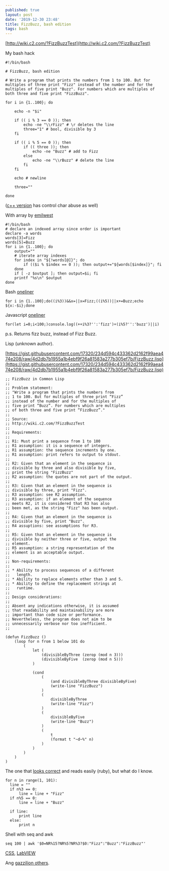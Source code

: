 ```yaml
---
published: true
layout: post
date: '2019-12-30 23:48'
title: FizzBuzz, bash edition
tags: bash 
---
```

[http://wiki.c2.com/?FizzBuzzTest](http://wiki.c2.com/?FizzBuzzTest)

My bash hack

    #!/bin/bash

    # FizzBuzz, bash edition

    # Write a program that prints the numbers from 1 to 100. But for multiples of three print "Fizz" instead of the number and for the multiples of five print "Buzz". For numbers which are multiples of both three and five print "FizzBuzz".

    for i in {1..100}; do

        echo -n "$i"
        
        if (( i % 3 == 0 )); then
            echo -ne "\\rFizz" # \r deletes the line
            three="1" # bool, divisible by 3
        fi
        
        if (( i % 5 == 0 )); then
            if (( three )); then
                echo -ne "Buzz" # add to Fizz
            else
                echo -ne "\\rBuzz" # delete the line
            fi
        fi
        
        echo # newline
        
        three=""

    done
    
([c++ version](http://wiki.c2.com/?FizzBuzzInManyProgrammingLanguages) has control char abuse as well)

With array by [emilwest](https://www.reddit.com/r/bash/comments/6rs6sr/writing_fizzbuzz_in_bash/)

    #!/bin/bash
    # declare an indexed array since order is important
    declare -a words
    words[3]=Fizz
    words[5]=Buzz
    for i in {1..100}; do
        output=""
        # iterate array indexes
        for index in "${!words[@]}"; do
            if (($i % $index == 0 )); then output+="${words[$index]}"; fi
        done  
        if [ -z $output ]; then output=$i; fi
        printf "%s\n" $output
    done
    
Bash [oneliner](https://rosettacode.org/wiki/FizzBuzz#bash)

    for i in {1..100};do((i%3))&&x=||x=Fizz;((i%5))||x+=Buzz;echo ${x:-$i};done

Javascript [oneliner](https://codeburst.io/javascript-breaking-down-the-shortest-possible-fizzbuzz-answer-94a0ad9d128a)

    for(let i=0;i<100;)console.log((++i%3?'':'fizz')+(i%5?'':'buzz')||i)
    
p.s. Returns fizz buzz, instead of Fizz Buzz.
    
Lisp (unknown author).

[https://gist.githubusercontent.com/17320/234d594c433362d2162f99aea474e208/raw/4d2db7b1955a1b4ebf9f26a81583a277b305ef7b/FizzBuzz.lisp](https://gist.githubusercontent.com/17320/234d594c433362d2162f99aea474e208/raw/4d2db7b1955a1b4ebf9f26a81583a277b305ef7b/FizzBuzz.lisp)

    ;; FizzBuzz in Common Lisp
    ;;
    ;; Problem statement:
    ;; "Write a program that prints the numbers from
    ;; 1 to 100. But for multiples of three print “Fizz”
    ;; instead of the number and for the multiples of
    ;; five print “Buzz”. For numbers which are multiples
    ;; of both three and five print “FizzBuzz”."
    ;; 
    ;; Source:
    ;; http://wiki.c2.com/?FizzBuzzTest
    ;; 
    ;; Requirements:
    ;; 
    ;; R1: Must print a sequence from 1 to 100
    ;; R1 assumption: it is a sequence of integers.
    ;; R1 assumption: the sequence increments by one.
    ;; R1 assumption: print refers to output to stdout.
    ;; 
    ;; R2: Given that an element in the sequence is
    ;; divisible by three and also divisible by five,
    ;; print the string "FizzBuzz"
    ;; R2 assumption: the quotes are not part of the output.
    ;; 
    ;; R3: Given that an element in the sequence is
    ;; divisible by three, print "Fizz".
    ;; R3 assumption: see R2 assumption.
    ;; R3 assumption: if an element of the sequence
    ;; meets R2, it is considered that R3 has also
    ;; been met, as the string "Fizz" has been output.
    ;; 
    ;; R4: Given that an element in the sequence is
    ;; divisible by five, print "Buzz".
    ;; R4 assuptions: see assumptions for R3.
    ;; 
    ;; R5: Given that an element in the sequence is
    ;; divisible by neither three or five, output the
    ;; element.
    ;; R5 assumption: a string representation of the
    ;; element is an acceptable output.
    ;; 
    ;; Non-requirements:
    ;; 
    ;; * Ability to process sequences of a different
    ;;   length.
    ;; * Ability to replace elements other than 3 and 5.
    ;; * Ability to define the replacement strings at
    ;;   runtime.
    ;; 
    ;; Design considerations:
    ;; 
    ;; Absent any indications otherwise, it is assumed
    ;; that readability and maintainability are more
    ;; important than code size or performance.
    ;; Nevertheless, the program does not aim to be
    ;; unnecessarily verbose nor too inefficient.
    ;; 

    (defun FizzBuzz ()
        (loop for n from 1 below 101 do
            (
                let (
                    (divisibleByThree (zerop (mod n 3)))
                    (divisibleByFive  (zerop (mod n 5)))
                )

                (cond
                    (
                        (and divisibleByThree divisibleByFive)
                        (write-line "FizzBuzz")
                    )
                    (
                        divisibleByThree
                        (write-line "Fizz")
                    )
                    (
                        divisibleByFive
                        (write-line "Buzz")
                    )
                    (
                        t
                        (format t "~d~%" n)
                    )
                )
            )
        )
    )

The one that [looks correct](http://wiki.c2.com/?FizzBuzz) and reads easily (ruby), but what do I know.

    for n in range(1, 101):
      line = ""
      if n%3 == 0:
          line = line + "Fizz"
      if n%5 == 0:
          line = line + "Buzz"

      if line:
          print line
      else:
          print n
          
Shell with seq and awk

    seq 100 | awk '$0=NR%15?NR%5?NR%3?$0:"Fizz":"Buzz":"FizzBuzz"'
    
[CSS](https://rosettacode.org/wiki/FizzBuzz#CSS), [LabVIEW](https://rosettacode.org/wiki/FizzBuzz#LabVIEW)
    
Ang [gazzilion others](https://rosettacode.org/wiki/FizzBuzz).
